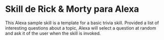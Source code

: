 #  Skill de Rick & Morty para Alexa

This Alexa sample skill is a template for a basic trivia skill. Provided a list of interesting questions about a topic, Alexa will select a question at random and ask it of the user when the skill is invoked.
